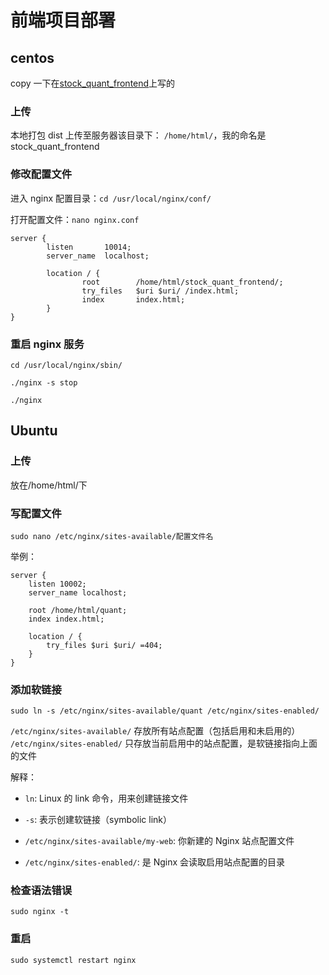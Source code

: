 # 前端项目部署

## centos

copy 一下在[stock_quant_frontend](https://github.com/gaga0714/stock_quant_frontend/tree/main?tab=readme-ov-file#%E6%9C%8D%E5%8A%A1%E5%99%A8aliyun%E5%89%8D%E7%AB%AF%E9%83%A8%E7%BD%B2-%EF%B8%8F)上写的

### 上传

本地打包 dist 上传至服务器该目录下：
`/home/html/`，我的命名是 stock_quant_frontend

### 修改配置文件

进入 nginx 配置目录：`cd /usr/local/nginx/conf/`

打开配置文件：`nano nginx.conf`

```
server {
        listen       10014;
        server_name  localhost;

        location / {
                root        /home/html/stock_quant_frontend/;
                try_files   $uri $uri/ /index.html;
                index       index.html;
        }
}
```

### 重启 nginx 服务

`cd /usr/local/nginx/sbin/`

`./nginx -s stop`

`./nginx`

## Ubuntu

### 上传

放在/home/html/下

### 写配置文件

```
sudo nano /etc/nginx/sites-available/配置文件名
```

举例：

```
server {
    listen 10002;
    server_name localhost;

    root /home/html/quant;
    index index.html;

    location / {
        try_files $uri $uri/ =404;
    }
}
```

### 添加软链接

```
sudo ln -s /etc/nginx/sites-available/quant /etc/nginx/sites-enabled/
```

`/etc/nginx/sites-available/` 存放所有站点配置（包括启用和未启用的）
`/etc/nginx/sites-enabled/` 只存放当前启用中的站点配置，是软链接指向上面的文件

解释：

- `ln`: Linux 的 link 命令，用来创建链接文件

- `-s`: 表示创建软链接（symbolic link）

- `/etc/nginx/sites-available/my-web`: 你新建的 Nginx 站点配置文件

- `/etc/nginx/sites-enabled/`: 是 Nginx 会读取启用站点配置的目录

### 检查语法错误

```
sudo nginx -t
```

### 重启

```
sudo systemctl restart nginx
```
